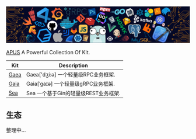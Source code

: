 ![APUS banner](./header.png)

[APUS](https://github.com/apus-run) A Powerful Collection Of Kit.

| Kit                                                            	| Description                                      |
| ----------------------------------------------------------------- | ------------------------------------------------ |
| [Gaea](https://github.com/apus-run/gaea)                       	| Gaea['dʒi:ə] 一个轻量级RPC业务框架.                |
| [Gaia](https://github.com/apus-run/gaia) 							| Gaia[ˈɡaɪə] 一个轻量级gRPC业务框架.                |
| [Sea](https://github.com/apus-run/sea) 							| Sea 一个基于Gin的轻量级REST业务框架.						   |

## 生态

整理中...
